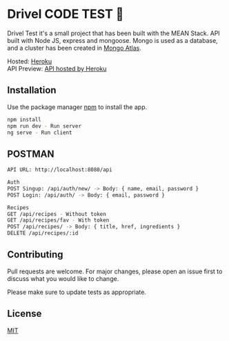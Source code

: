 # Drivel CODE TEST :rocket:

Drivel Test it's a small project that has been built with the MEAN Stack.
API built with Node JS, express and mongoose. Mongo is used as a database, and a cluster has been created in [Mongo Atlas](https://www.mongodb.com/cloud/atlas).  

Hosted: [Heroku](https://www.heroku.com/what)   
API Preview: [API hosted by Heroku](https://salty-dawn-54483.herokuapp.com/favorites/)
## Installation

Use the package manager [npm](https://www.npmjs.com/) to install the app.

```bash
npm install
npm run dev - Run server
ng serve - Run client
```

## POSTMAN

```bash
API URL: http://localhost:8080/api

Auth
POST Singup: /api/auth/new/ -> Body: { name, email, password }
POST Login: /api/auth/ -> Body: { email, password }

Recipes
GET /api/recipes - Without token
GET /api/recipes/fav - With token
POST /api/recipes/ -> Body: { title, href, ingredients }
DELETE /api/recipes/:id
```

## Contributing
Pull requests are welcome. For major changes, please open an issue first to discuss what you would like to change.

Please make sure to update tests as appropriate.

## License
[MIT](https://choosealicense.com/licenses/mit/)